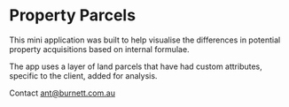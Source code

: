# Property Parcels

This mini application was built to help visualise the differences in potential property acquisitions based on internal formulae.

The app uses a layer of land parcels that have had custom attributes, specific to the client, added for analysis.

Contact ant@burnett.com.au
